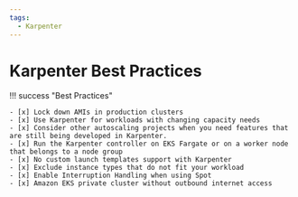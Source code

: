 ```yaml
---
tags:
  - Karpenter
---
```


# Karpenter Best Practices

!!! success "Best Practices"

    - [x] Lock down AMIs in production clusters
    - [x] Use Karpenter for workloads with changing capacity needs
    - [x] Consider other autoscaling projects when you need features that are still being developed in Karpenter.
    - [x] Run the Karpenter controller on EKS Fargate or on a worker node that belongs to a node group
    - [x] No custom launch templates support with Karpenter
    - [x] Exclude instance types that do not fit your workload
    - [x] Enable Interruption Handling when using Spot
    - [x] Amazon EKS private cluster without outbound internet access
